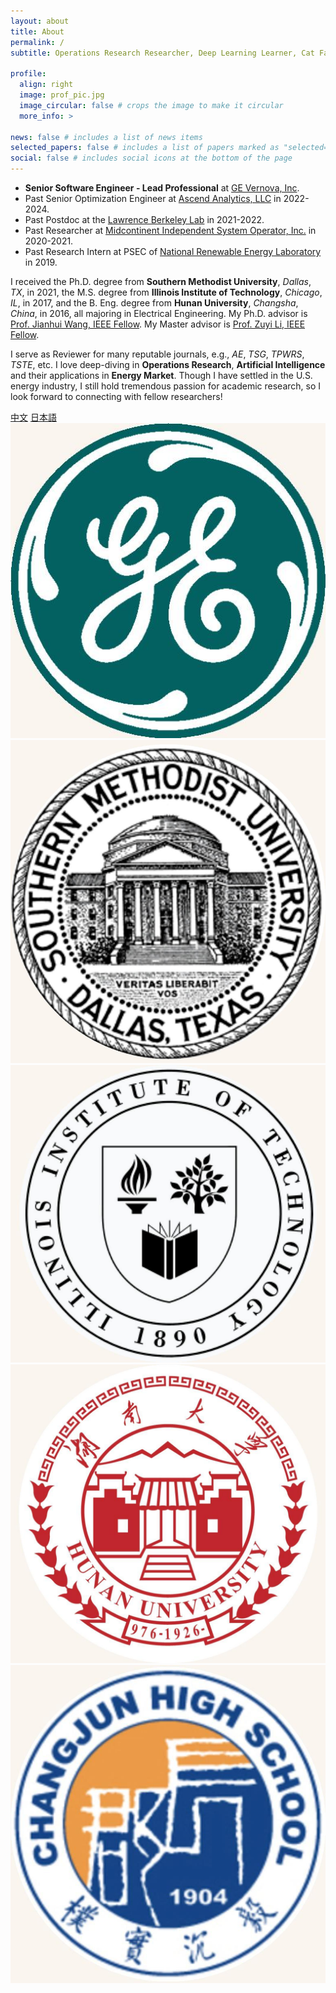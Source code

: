 ```yaml
---
layout: about
title: About
permalink: /
subtitle: Operations Research Researcher, Deep Learning Learner, Cat Fanatic

profile:
  align: right
  image: prof_pic.jpg
  image_circular: false # crops the image to make it circular
  more_info: >

news: false # includes a list of news items
selected_papers: false # includes a list of papers marked as "selected={true}"
social: false # includes social icons at the bottom of the page
---
```


- <b>Senior Software Engineer - Lead Professional</b> at [GE Vernova, Inc](https://www.gevernova.com/software/products/gridos/energy-markets-software). 
- Past Senior Optimization Engineer at [Ascend Analytics, LLC](https://www.ascendanalytics.com/) in 2022-2024. 
- Past Postdoc at the [Lawrence Berkeley Lab](https://emp.lbl.gov/) in 2021-2022.
- Past Researcher at [Midcontinent Independent System Operator, Inc.](https://www.misoenergy.org/) in 2020-2021. 
- Past Research Intern at PSEC of [National Renewable Energy Laboratory](https://www.nrel.gov/grid/) in 2019.

I received the Ph.D. degree from <b>Southern Methodist University</b>, *Dallas*, *TX*, in 2021, the M.S. degree from <b>Illinois Institute of Technology</b>, *Chicago*, *IL*, in 2017, and the B. Eng. degree from <b>Hunan University</b>, *Changsha*, *China*, in 2016, all majoring in Electrical Engineering. My Ph.D. advisor is [Prof. Jianhui Wang, IEEE Fellow](https://sites.google.com/site/eejhwang/). My Master advisor is [Prof. Zuyi Li, IEEE Fellow](https://www.iit.edu/directory/people/zuyi-li).

I serve as Reviewer for many reputable journals, e.g., <span class="dashed-popover" data-toggle="popover" data-placement="top" title="Applied Energy">*AE*</span>, <span class="dashed-popover" data-toggle="popover" data-placement="top" title="IEEE Transactions on Smart Grid">*TSG*</span>, <span class="dashed-popover" data-toggle="popover" data-placement="top" title="IEEE Transactions on Power Systems">*TPWRS*</span>, <span class="dashed-popover" data-toggle="popover" data-placement="top" title="IEEE Transactions on Sustainable Energy">*TSTE*</span>, etc. I love deep-diving in <b>Operations Research</b>, <b>Artificial Intelligence</b> and their applications in <b>Energy Market</b>. Though I have settled in the U.S. energy industry, I still hold tremendous passion for academic research, so I look forward to connecting with fellow researchers!

<div class="button-row">
  <a href="zh" class="fancy-button">中文</a>
  <a href="jp" class="fancy-button">日本語</a>
</div>

<div class="university-logos">
  <img src="/assets/img/logo/GE_filled.jpg" alt="Work" class="logo">
  <img src="/assets/img/logo/smu_filled.jpg" alt="University 1" class="logo">
  <img src="/assets/img/logo/iit_filled.jpg" alt="University 2" class="logo">
  <img src="/assets/img/logo/hnu_filled.jpg" alt="University 3" class="logo">
  <img src="/assets/img/logo/changjun_filled.jpg" alt="High School" class="logo">
</div>

<br/>

<div id="clustrmaps-widget" style="display: none;">
    <script type="text/javascript" id="clustrmaps" src="//clustrmaps.com/map_v2.js?d=k90u1MICPzaxJJzMFDPq3jtHFWjkkR81M-0KW_LPes0"></script>
</div>
